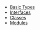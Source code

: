 * [Basic Types](Basic-Types.md)
* [Interfaces](Interfaces.md)
* [Classes](Classes.md)
* [Modules](Modules.md)
